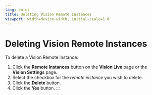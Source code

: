 ```yaml
---
lang: en-us
title: Deleting Vision Remote Instances
viewport: width=device-width, initial-scale=1.0
---
```


#  Deleting Vision Remote Instances

To delete a Vision Remote Instance:

1.  Click the **Remote Instances** button on the **Vision Live** page or
    the **Vision Settings** page.
2.  Select the checkbox for the *remote instance* you wish to delete.
3.  Click the **Delete** button.
4.  Click the **Yes** button.
:::

 

